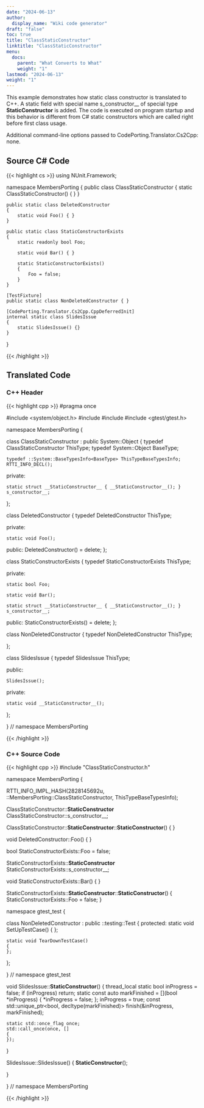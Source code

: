 ```yaml
---
date: "2024-06-13"
author:
  display_name: "Wiki code generator"
draft: "false"
toc: true
title: "ClassStaticConstructor"
linktitle: "ClassStaticConstructor"
menu:
  docs:
    parent: "What Converts to What"
    weight: "1"
lastmod: "2024-06-13"
weight: "1"
---
```


This example demonstrates how static class constructor is translated to C++. A static field with special name s_constructor__ of special type __StaticConstructor__ is added. The code is executed on program startup and this behavior is different from C# static constructors which are called right before first class usage.

Additional command-line options passed to CodePorting.Translator.Cs2Cpp: none.

## Source C# Code ##

{{< highlight cs >}}
using NUnit.Framework;


namespace MembersPorting
{
    public class ClassStaticConstructor
    {
        static ClassStaticConstructor()
        {
        }
    }

    public static class DeletedConstructor
    {
        static void Foo() { }
    }

    public static class StaticConstructorExists
    {
        static readonly bool Foo;

        static void Bar() { }

        static StaticConstructorExists()
        {
            Foo = false;
        }
    }

    [TestFixture]
    public static class NonDeletedConstructor { }

    [CodePorting.Translator.Cs2Cpp.CppDeferredInit]
    internal static class SlidesIssue
    {
        static SlidesIssue() {}
    }
}

{{< /highlight >}}

## Translated Code ##

### C++ Header ###

{{< highlight cpp >}}
#pragma once

#include <system/object.h>
#include <mutex>
#include <memory>
#include <gtest/gtest.h>

namespace MembersPorting {

class ClassStaticConstructor : public System::Object
{
    typedef ClassStaticConstructor ThisType;
    typedef System::Object BaseType;
    
    typedef ::System::BaseTypesInfo<BaseType> ThisTypeBaseTypesInfo;
    RTTI_INFO_DECL();
    
private:

    static struct __StaticConstructor__ { __StaticConstructor__(); } s_constructor__;
    
};

class DeletedConstructor
{
    typedef DeletedConstructor ThisType;
    
private:

    static void Foo();
    
public:
    DeletedConstructor() = delete;
};

class StaticConstructorExists
{
    typedef StaticConstructorExists ThisType;
    
private:

    static bool Foo;
    
    static void Bar();
    
    static struct __StaticConstructor__ { __StaticConstructor__(); } s_constructor__;
    
public:
    StaticConstructorExists() = delete;
};

class NonDeletedConstructor
{
    typedef NonDeletedConstructor ThisType;
    
};

class SlidesIssue
{
    typedef SlidesIssue ThisType;
    
public:

    SlidesIssue();
    
private:

    static void __StaticConstructor__();
    
};

} // namespace MembersPorting



{{< /highlight >}}

### C++ Source Code ###

{{< highlight cpp >}}
#include "ClassStaticConstructor.h"

namespace MembersPorting {

RTTI_INFO_IMPL_HASH(2828145692u, ::MembersPorting::ClassStaticConstructor, ThisTypeBaseTypesInfo);

ClassStaticConstructor::__StaticConstructor__ ClassStaticConstructor::s_constructor__;

ClassStaticConstructor::__StaticConstructor__::__StaticConstructor__()
{
}

void DeletedConstructor::Foo()
{
}

bool StaticConstructorExists::Foo = false;

StaticConstructorExists::__StaticConstructor__ StaticConstructorExists::s_constructor__;

void StaticConstructorExists::Bar()
{
}

StaticConstructorExists::__StaticConstructor__::__StaticConstructor__()
{
    StaticConstructorExists::Foo = false;
}

namespace gtest_test
{

class NonDeletedConstructor : public ::testing::Test
{
protected:
    static void SetUpTestCase()
    {
    };
    
    static void TearDownTestCase()
    {
    };
    
};

} // namespace gtest_test

void SlidesIssue::__StaticConstructor__()
{
    thread_local static bool inProgress = false;
    if (inProgress) return;
    static const auto markFinished = [](bool *inProgress) { *inProgress = false; };
    inProgress = true;
    const std::unique_ptr<bool, decltype(markFinished)> finish(&inProgress, markFinished);
    
    static std::once_flag once;
    std::call_once(once, []
    {
    });
}

SlidesIssue::SlidesIssue()
{
    __StaticConstructor__();
    
}

} // namespace MembersPorting

{{< /highlight >}}
